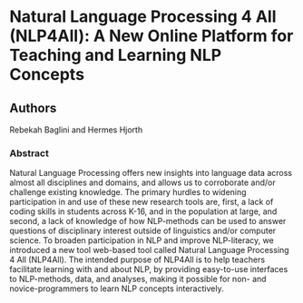 # Natural Language Processing 4 All (NLP4All): A New Online Platform for Teaching and Learning NLP Concepts

## Authors
Rebekah Baglini and Hermes Hjorth

### Abstract
Natural Language Processing offers new insights into language data across almost all disciplines and domains, and allows us to corroborate and/or challenge existing knowledge. The primary hurdles to widening participation in and use of these new research tools are, first, a lack of coding skills in students across K-16, and in the population at large, and second, a lack of knowledge of how NLP-methods can be used to answer questions of disciplinary interest outside of linguistics and/or computer science. To broaden participation in NLP and improve NLP-literacy, we introduced a new tool web-based tool called Natural Language Processing 4 All (NLP4All). The intended purpose of NLP4All is to help teachers facilitate learning with and about NLP, by providing easy-to-use interfaces to NLP-methods, data, and analyses, making it possible for non- and novice-programmers to learn NLP concepts interactively.
